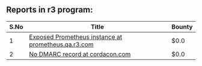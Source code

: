 ## Reports in r3 program:
| S.No | Title | Bounty |
| ---- | ----- | ------ |
| 1 | [Exposed Prometheus instance at prometheus.qa.r3.com](https://hackerone.com/reports/1200583) | $0.0 |
| 2 | [No DMARC record at cordacon.com](https://hackerone.com/reports/1125143) | $0.0 |